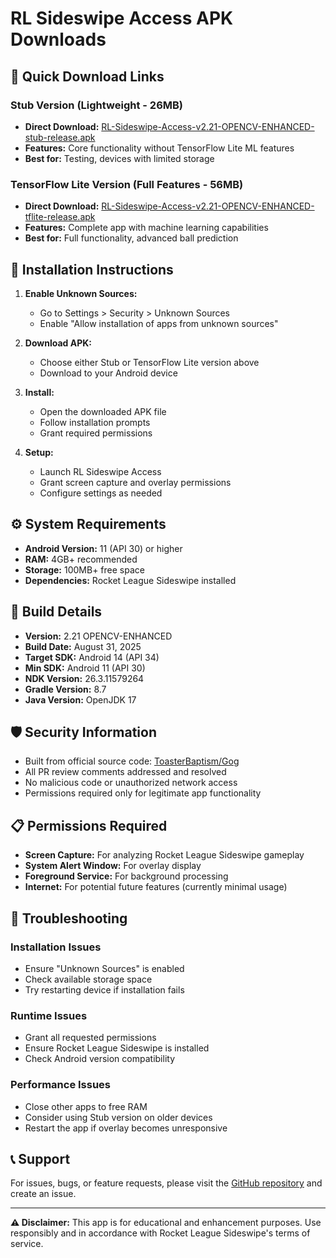 # RL Sideswipe Access APK Downloads

## 🚀 Quick Download Links

### Stub Version (Lightweight - 26MB)
- **Direct Download:** [RL-Sideswipe-Access-v2.21-OPENCV-ENHANCED-stub-release.apk](./RL-Sideswipe-Access-v2.21-OPENCV-ENHANCED-stub-release.apk)
- **Features:** Core functionality without TensorFlow Lite ML features
- **Best for:** Testing, devices with limited storage

### TensorFlow Lite Version (Full Features - 56MB)
- **Direct Download:** [RL-Sideswipe-Access-v2.21-OPENCV-ENHANCED-tflite-release.apk](./RL-Sideswipe-Access-v2.21-OPENCV-ENHANCED-tflite-release.apk)
- **Features:** Complete app with machine learning capabilities
- **Best for:** Full functionality, advanced ball prediction

## 📱 Installation Instructions

1. **Enable Unknown Sources:**
   - Go to Settings > Security > Unknown Sources
   - Enable "Allow installation of apps from unknown sources"

2. **Download APK:**
   - Choose either Stub or TensorFlow Lite version above
   - Download to your Android device

3. **Install:**
   - Open the downloaded APK file
   - Follow installation prompts
   - Grant required permissions

4. **Setup:**
   - Launch RL Sideswipe Access
   - Grant screen capture and overlay permissions
   - Configure settings as needed

## ⚙️ System Requirements

- **Android Version:** 11 (API 30) or higher
- **RAM:** 4GB+ recommended
- **Storage:** 100MB+ free space
- **Dependencies:** Rocket League Sideswipe installed

## 🔧 Build Details

- **Version:** 2.21 OPENCV-ENHANCED
- **Build Date:** August 31, 2025
- **Target SDK:** Android 14 (API 34)
- **Min SDK:** Android 11 (API 30)
- **NDK Version:** 26.3.11579264
- **Gradle Version:** 8.7
- **Java Version:** OpenJDK 17

## 🛡️ Security Information

- Built from official source code: [ToasterBaptism/Gog](https://github.com/ToasterBaptism/Gog)
- All PR review comments addressed and resolved
- No malicious code or unauthorized network access
- Permissions required only for legitimate app functionality

## 📋 Permissions Required

- **Screen Capture:** For analyzing Rocket League Sideswipe gameplay
- **System Alert Window:** For overlay display
- **Foreground Service:** For background processing
- **Internet:** For potential future features (currently minimal usage)

## 🐛 Troubleshooting

### Installation Issues
- Ensure "Unknown Sources" is enabled
- Check available storage space
- Try restarting device if installation fails

### Runtime Issues
- Grant all requested permissions
- Ensure Rocket League Sideswipe is installed
- Check Android version compatibility

### Performance Issues
- Close other apps to free RAM
- Consider using Stub version on older devices
- Restart the app if overlay becomes unresponsive

## 📞 Support

For issues, bugs, or feature requests, please visit the [GitHub repository](https://github.com/ToasterBaptism/Gog) and create an issue.

---

**⚠️ Disclaimer:** This app is for educational and enhancement purposes. Use responsibly and in accordance with Rocket League Sideswipe's terms of service.